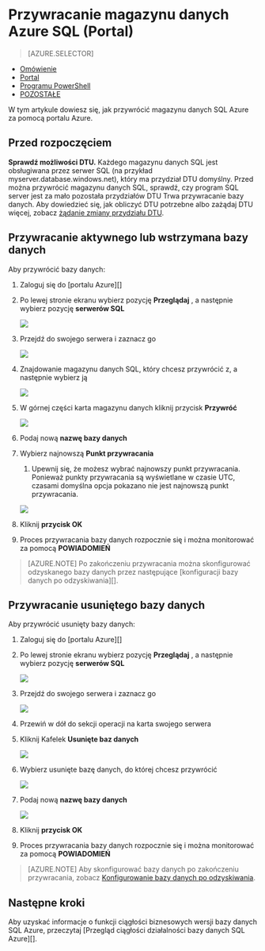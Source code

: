 <properties
   pageTitle="Przywracanie magazynu danych Azure SQL (Portal) | Microsoft Azure"
   description="Azure portalu zadania przywracania magazynu danych SQL Azure."
   services="sql-data-warehouse"
   documentationCenter="NA"
   authors="Lakshmi1812"
   manager="barbkess"
   editor=""/>

<tags
   ms.service="sql-data-warehouse"
   ms.devlang="NA"
   ms.topic="article"
   ms.tgt_pltfrm="NA"
   ms.workload="data-services"
   ms.date="09/21/2016"
   ms.author="lakshmir;barbkess;sonyama"/>

# <a name="restore-an-azure-sql-data-warehouse-portal"></a>Przywracanie magazynu danych Azure SQL (Portal)

> [AZURE.SELECTOR]
- [Omówienie][]
- [Portal][]
- [Programu PowerShell][]
- [POZOSTAŁE][]

W tym artykule dowiesz się, jak przywrócić magazynu danych SQL Azure za pomocą portalu Azure.

## <a name="before-you-begin"></a>Przed rozpoczęciem

**Sprawdź możliwości DTU.** Każdego magazynu danych SQL jest obsługiwana przez serwer SQL (na przykład myserver.database.windows.net), który ma przydział DTU domyślny.  Przed można przywrócić magazynu danych SQL, sprawdź, czy program SQL server jest za mało pozostała przydziałów DTU Trwa przywracanie bazy danych. Aby dowiedzieć się, jak obliczyć DTU potrzebne albo zażądaj DTU więcej, zobacz [żądanie zmiany przydziału DTU][].


## <a name="restore-an-active-or-paused-database"></a>Przywracanie aktywnego lub wstrzymana bazy danych

Aby przywrócić bazy danych:

1. Zaloguj się do [portalu Azure][]
2. Po lewej stronie ekranu wybierz pozycję **Przeglądaj** , a następnie wybierz pozycję **serwerów SQL**
    
    ![](./media/sql-data-warehouse-restore-database-portal/01-browse-for-sql-server.png)
    
3. Przejdź do swojego serwera i zaznacz go
    
    ![](./media/sql-data-warehouse-restore-database-portal/01-select-server.png)

4. Znajdowanie magazynu danych SQL, który chcesz przywrócić z, a następnie wybierz ją
    
    ![](./media/sql-data-warehouse-restore-database-portal/01-select-active-dw.png)
5. W górnej części karta magazynu danych kliknij przycisk **Przywróć**
    
    ![](./media/sql-data-warehouse-restore-database-portal/01-select-restore-from-active.png)

6. Podaj nową **nazwę bazy danych**
7. Wybierz najnowszą **Punkt przywracania**
    1. Upewnij się, że możesz wybrać najnowszy punkt przywracania.  Ponieważ punkty przywracania są wyświetlane w czasie UTC, czasami domyślna opcja pokazano nie jest najnowszą punkt przywracania.
    
    ![](./media/sql-data-warehouse-restore-database-portal/01-restore-blade-from-active.png)

8. Kliknij **przycisk OK**
9. Proces przywracania bazy danych rozpocznie się i można monitorować za pomocą **POWIADOMIEŃ**

>[AZURE.NOTE] Po zakończeniu przywracania można skonfigurować odzyskanego bazy danych przez następujące [konfiguracji bazy danych po odzyskiwania][].


## <a name="restore-a-deleted-database"></a>Przywracanie usuniętego bazy danych

Aby przywrócić usunięty bazy danych:

1. Zaloguj się do [portalu Azure][]
2. Po lewej stronie ekranu wybierz pozycję **Przeglądaj** , a następnie wybierz pozycję **serwerów SQL**
    
    ![](./media/sql-data-warehouse-restore-database-portal/01-browse-for-sql-server.png)

3. Przejdź do swojego serwera i zaznacz go
    
    ![](./media/sql-data-warehouse-restore-database-portal/02-select-server.png)

4. Przewiń w dół do sekcji operacji na karta swojego serwera
5. Kliknij Kafelek **Usunięte baz danych**
    
    ![](./media/sql-data-warehouse-restore-database-portal/02-select-deleted-dws.png)

6. Wybierz usunięte bazę danych, do której chcesz przywrócić
    
    ![](./media/sql-data-warehouse-restore-database-portal/02-select-deleted-dw.png)

7. Podaj nową **nazwę bazy danych**
    
    ![](./media/sql-data-warehouse-restore-database-portal/02-restore-blade-from-deleted.png)
    
8. Kliknij **przycisk OK**
9. Proces przywracania bazy danych rozpocznie się i można monitorować za pomocą **POWIADOMIEŃ**

>[AZURE.NOTE] Aby skonfigurować bazy danych po zakończeniu przywracania, zobacz [Konfigurowanie bazy danych po odzyskiwania][]. 

## <a name="next-steps"></a>Następne kroki
Aby uzyskać informacje o funkcji ciągłości biznesowych wersji bazy danych SQL Azure, przeczytaj [Przegląd ciągłości działalności bazy danych SQL Azure][].

<!--Image references-->

<!--Article references-->
[Omówienie ciągłości firm w usłudze Azure baza danych SQL]: ./sql-database-business-continuity.md
[Omówienie]: ./sql-data-warehouse-restore-database-overview.md
[Portal]: ./sql-data-warehouse-restore-database-portal.md
[Programu PowerShell]: ./sql-data-warehouse-restore-database-powershell.md
[POZOSTAŁE]: ./sql-data-warehouse-restore-database-rest-api.md
[Konfigurowanie bazy danych po odzyskiwania]: ./sql-database-disaster-recovery.md#configure-your-database-after-recovery
[Żądanie zmiany przydziału DTU]: ./sql-data-warehouse-get-started-create-support-ticket.md#request-quota-change

<!--MSDN references-->

<!--Blog references-->

<!--Other Web references-->
[Azure portal]: https://portal.azure.com/
